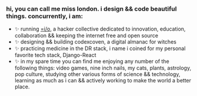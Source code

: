 ### hi, you can call me miss london. i design && code beautiful things. concurrently, i am:

- ✨  running [=i/o](http://github.com/equal-io), a hacker collective dedicated to innovation, education, collaboration && keeping the internet free and open source
- ✨  designing && building codexcoven, a digital almanac for witches
- ✨  practicing medicine in the DR stack, i name i coined for my personal favorite tech stack, Django-React
- ✨  in my spare time you can find me enjoying any number of the following things: video games, nine inch nails, my cats, plants, astrology, pop culture, studying other various forms of science && technology, learning as much as i can && actively working to make the world a better place.

<!--
**londondata/londondata** is a ✨ _special_ ✨ repository because its `README.md` (this file) appears on your GitHub profile.

Here are some ideas to get you started:

- 🔭 I’m currently working on ...
- 🌱 I’m currently learning ...
- 👯 I’m looking to collaborate on ...
- 🤔 I’m looking for help with ...
- 💬 Ask me about ...
- 📫 How to reach me: ...
- 😄 Pronouns: ...
- ⚡ Fun fact: ...
-->
